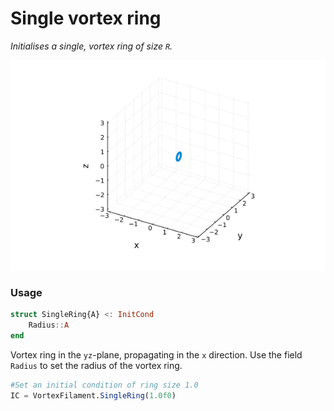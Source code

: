 # Single vortex ring

*Initialises a single, vortex ring of size ``R``.*

![ Single vortex ring](../assets/single_ring.gif)

### Usage
```julia
struct SingleRing{A} <: InitCond
    Radius::A
end
```
Vortex ring in the ``yz``-plane, propagating in the ``x`` direction. Use the field `Radius` to set the radius of the vortex ring.

```julia
#Set an initial condition of ring size 1.0
IC = VortexFilament.SingleRing(1.0f0)
```
